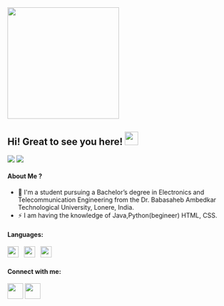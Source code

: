 <img height =250 src="https://camo.githubusercontent.com/f6decabc6a509fd6d5d8a1053fedc3ad96458e223c6a9f8f312d125b6e833c7b/68747470733a2f2f692e696d6775722e636f6d2f6958754c3148472e706e67">

## Hi! Great to see you here! <img src="https://raw.githubusercontent.com/aemmadi/aemmadi/master/wave.gif" width="30px" height="30px">

<a href="https://www.linkedin.com/in/vaibhav-yewalekar-8a6962188/"><img src="https://img.shields.io/badge/linkedin-%230077B5.svg?style=for-the-badge&logo=linkedin&logoColor=white"></a>
<a href="mailto:yewalekarvaibhav@gmail.com"><img src="https://img.shields.io/badge/Gmail-D14836?style=for-the-badge&logo=gmail&logoColor=white"></a>


#### About Me ?

- 🏫 I'm a student pursuing a Bachelor’s degree in Electronics and Telecommunication Engineering from the Dr. Babasaheb Ambedkar Technological University, Lonere, India.
- ⚡️ I am having the knowledge of Java,Python(begineer) HTML, CSS.



#### **Languages**:

 
<img height=25 src="https://img.shields.io/badge/java-%2300599C.svg?style=for-the-badge&logo=J%2B%2B&logoColor=white">&nbsp;&nbsp;
<img height=25 src="https://img.shields.io/badge/css3-%231572B6.svg?style=for-the-badge&logo=css3&logoColor=white">&nbsp;&nbsp;
<img height=25 src="https://img.shields.io/badge/html5-%23E34F26.svg?style=for-the-badge&logo=html5&logoColor=white">&nbsp;&nbsp;
 

#### Connect with me:
<a href="https://www.linkedin.com/in/vaibhav-yewalekar-8a6962188/"><img height=35 src="http://www.texber.com/wp-content/uploads/2020/04/logo-Linkedin-1.png"></a>
<a href="https://www.instagram.com/__vaibhav__y___/"><img height=35 src="https://www.aesthetx.com/wp-content/uploads/2021/01/1200px-Instagram_logo_2016.svg-1-min.png"></a>

